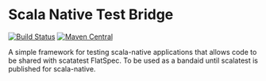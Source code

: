Scala Native Test Bridge
==============

[![Build Status](https://travis-ci.org/harshad-deo/sntb.svg?branch=master)](https://travis-ci.org/harshad-deo/sntb)
[![Maven Central](https://maven-badges.herokuapp.com/maven-central/com.simianquant/sntb_2.11/badge.svg)](https://maven-badges.herokuapp.com/maven-central/com.simianquant/sntb_native0.3_2.11)

A simple framework for testing scala-native applications that allows code to be shared with scatatest FlatSpec. To be used 
as a bandaid until scalatest is published for scala-native. 

